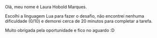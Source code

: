 Olá, meu nome é Laura Hobold Marques.

Escolhi a linguagem Lua para fazer o desafio, não encontrei nenhuma dificuldade (0/10) e demorei cerca de 20 minutos para completar a tarefa. 

Muito obrigada pela oportunidade e fico no aguardo :D